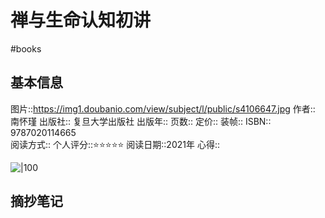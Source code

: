 # 禅与生命认知初讲
#books 
## 基本信息

图片::https://img1.doubanio.com/view/subject/l/public/s4106647.jpg
作者:: 南怀瑾
出版社:: 复旦大学出版社
出版年:: 
页数:: 
定价:: 
装帧:: 
ISBN:: 9787020114665  
阅读方式::
个人评分::⭐⭐⭐⭐⭐
阅读日期::2021年
心得::

 ![|100](photo/22.jpg)

## 摘抄笔记

